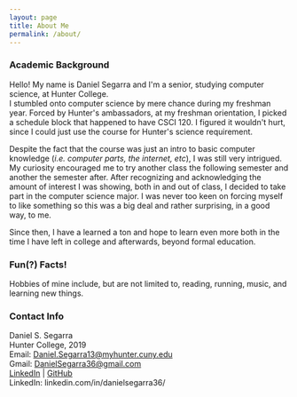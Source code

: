 ```yaml
---
layout: page
title: About Me
permalink: /about/
---
```


### Academic Background

Hello! My name is Daniel Segarra and I'm a senior, studying computer science, at Hunter College.  
I stumbled onto computer science by mere chance during my freshman year. Forced by Hunter's ambassadors, at my freshman orientation, I picked a schedule block that happened to have CSCI 120. I figured it wouldn't hurt, since I could just use the course for Hunter's science requirement.  

Despite the fact that the course was just an intro to basic computer knowledge (*i.e. computer parts, the internet, etc*), I was still very intrigued. My curiosity encouraged me to try another class the following semester and another the semester after. After recognizing and acknowledging the amount of interest I was showing, both in and out of class, I decided to take part in the computer science major. I was never too keen on forcing myself to like something so this was a big deal and rather surprising, in a good way, to me.  

Since then, I have a learned a ton and hope to learn even more both in the time I have left in college and afterwards, beyond formal education.  

### Fun(?) Facts!

Hobbies of mine include, but are not limited to, reading, running, music, and learning new things.  

### Contact Info
Daniel S. Segarra  
Hunter College, 2019  
Email: [Daniel.Segarra13@myhunter.cuny.edu](mailto:Daniel.Segarra13@myhunter.cuny.edu)  
Gmail: [DanielSegarra36@gmail.com](mailto:DanielSegarra36@gmail.com)  
[LinkedIn](https://www.linkedin.com/in/daniel-segarra-664189133/) | [GitHub](https://github.com/DanieSegarra36)  
LinkedIn: linkedin.com/in/danielsegarra36/